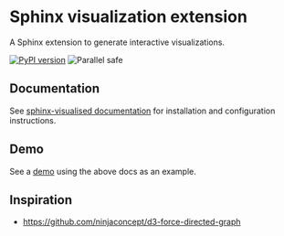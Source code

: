 # Sphinx visualization extension

A Sphinx extension to generate interactive visualizations.

[![PyPI version](https://img.shields.io/pypi/v/sphinx-visualised.svg)](https://pypi.python.org/pypi/sphinx-visualised)
![Parallel safe](https://img.shields.io/badge/parallel%20safe-false-red)

## Documentation

See [sphinx-visualised documentation](https://sphinx-visualized.readthedocs.io/en/latest/) for installation and configuration instructions.

## Demo

See a [demo](https://sphinx-visualized.readthedocs.io/en/latest/_static/sphinx-visualized/html/index.html) using the above docs as an example.

## Inspiration

- https://github.com/ninjaconcept/d3-force-directed-graph
